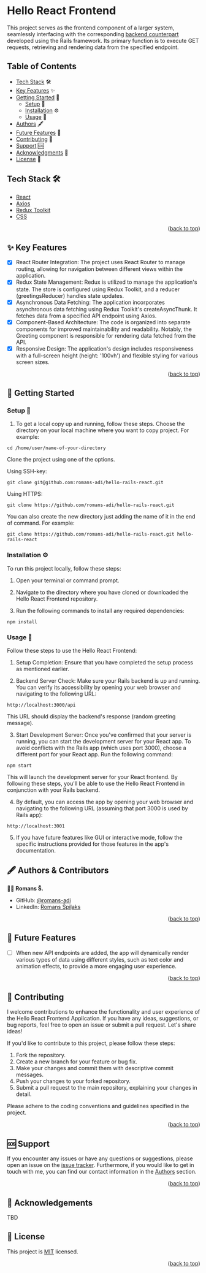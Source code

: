 <!-- PROJECT DESCRIPTION -->

# <a name="about-project"> Hello React Frontend </a>

This project serves as the frontend component of a larger system, seamlessly interfacing with the corresponding [backend counterpart](https://github.com/romans-adi/hello-rails-back-end) developed using the Rails framework. Its primary function is to execute GET requests, retrieving and rendering data from the specified endpoint.

<!-- TABLE OF CONTENTS -->

## Table of Contents

- [Tech Stack](#tech-stack) 🛠️
- [Key Features](#key-features) ✨
- [Getting Started](#getting-started) 🚀
  - [Setup](#setup) 🔧
  - [Installation](#installation) ⚙️
  - [Usage](#usage) 🧰
- [Authors](#authors) 🖋️
- [Future Features](#future-features) 🌟
- [Contributing](#contributing) 🤝
- [Support](#support) 🆘
- [Acknowledgments](#acknowledgments) 🌲
- [License](#license) 📄

<!-- TECH STACK -->

## Tech Stack 🛠️ <a name="tech-stack"></a>

  <ul>
     <li><a href="https://react.dev/">React</a></li>
      <li><a href="https://axios-http.com/docs/intro">Axios</a></li>
     <li><a href="https://redux-toolkit.js.org/">Redux Toolkit</a></li>
     <li><a href="https://www.w3.org/Style/CSS/Overview.en.html">CSS</a></li>
  </ul>

<p align="right">(<a href="#readme-top">back to top</a>)</p>

<!-- FEATURES -->

## ✨ Key Features<a name="key-features"></a>

- [x] React Router Integration: The project uses React Router to manage routing, allowing for navigation between different views within the application.
- [x] Redux State Management: Redux is utilized to manage the application's state. The store is configured using Redux Toolkit, and a reducer (greetingsReducer) handles state updates.
- [x] Asynchronous Data Fetching: The application incorporates asynchronous data fetching using Redux Toolkit's createAsyncThunk. It fetches data from a specified API endpoint using Axios.
- [x] Component-Based Architecture: The code is organized into separate components for improved maintainability and readability. Notably, the Greeting component is responsible for rendering data fetched from the API.
- [x] Responsive Design: The application's design includes responsiveness with a full-screen height (height: '100vh') and flexible styling for various screen sizes.

<p align="right">(<a href="#readme-top">back to top</a>)</p>

<!-- GETTING STARTED -->

## 🚀 Getting Started<a name="getting-started"></a>

### Setup 🔧<a name="setup"></a>

1. To get a local copy up and running, follow these steps.
Choose the directory on your local machine where you want to copy project. For example:

```
cd /home/user/name-of-your-directory
```

Clone the project using one of the options.

Using SSH-key:

```
git clone git@github.com:romans-adi/hello-rails-react.git
```
Using HTTPS:

```
git clone https://github.com/romans-adi/hello-rails-react.git
```

You can also create the new directory just adding the name of it in the end of command. For example:

```
git clone https://github.com/romans-adi/hello-rails-react.git hello-rails-react
```
### Installation ⚙️<a name="installation"></a>

To run this project locally, follow these steps:

1. Open your terminal or command prompt.

2. Navigate to the directory where you have cloned or downloaded the Hello React Frontend repository.

3. Run the following commands to install any required dependencies:

```
npm install
```

### Usage 🧰<a name="usage"></a>

Follow these steps to use the Hello React Frontend:

1. Setup Completion: Ensure that you have completed the setup process as mentioned earlier.

2. Backend Server Check: Make sure your Rails backend is up and running. You can verify its accessibility by opening your web browser and navigating to the following URL:

```
http://localhost:3000/api
```

This URL should display the backend's response (random greeting message).

3. Start Development Server: Once you've confirmed that your server is running, you can start the development server for your React app. To avoid conflicts with the Rails app (which uses port 3000), choose a different port for your React app. Run the following command:

```
npm start
```

This will launch the development server for your React frontend.
By following these steps, you'll be able to use the Hello React Frontend in conjunction with your Rails backend.

4. By default, you can access the app by opening your web browser and navigating to the following URL (assuming that port 3000 is used by Rails app):

```
http://localhost:3001
```

5. If you have future features like GUI or interactive mode, follow the specific instructions provided for those features in the app's documentation.

<!-- AUTHORS -->

## 🖋️ Authors & Contributors<a name="authors"></a>

  🧑‍🦲 **Romans Š.**

- GitHub: [@romans-adi](https://github.com/romans-adi/)
- LinkedIn: [Romans Špiļaks](https://www.linkedin.com/in/obj513/)

<p align="right">(<a href="#readme-top">back to top</a>)</p>

## 🌟 Future Features <a name="future-features"></a>

- [ ] When new API endpoints are added, the app will dynamically render various types of data using different styles, such as text color and animation effects, to provide a more engaging user experience.

<p align="right">(<a href="#readme-top">back to top</a>)</p>

<!-- CONTRIBUTING -->

## 🤝 Contributing <a name="contributing"></a>

I welcome contributions to enhance the functionality and user experience of the Hello React Frontend Application. If you have any ideas, suggestions, or bug reports, feel free to open an issue or submit a pull request. Let's share ideas!

If you'd like to contribute to this project, please follow these steps:

1. Fork the repository.
2. Create a new branch for your feature or bug fix.
3. Make your changes and commit them with descriptive commit messages.
4. Push your changes to your forked repository.
5. Submit a pull request to the main repository, explaining your changes in detail.

Please adhere to the coding conventions and guidelines specified in the project.

<p align="right">(<a href="#readme-top">back to top</a>)</p>

<!-- SUPPORT -->

## 🆘 Support <a name="support"></a>

If you encounter any issues or have any questions or suggestions, please open an issue on the [issue tracker](../../issues/).
Furthermore, if you would like to get in touch with me, you can find our contact information in the <a href="#authors">Authors</a> section.

<p align="right">(<a href="#readme-top">back to top</a>)</p>

<!-- ACKNOWLEDGEMENTS -->

## 🌲 Acknowledgements <a name="acknowledgments"></a>

TBD

<!-- LICENSE -->

## 📄 License <a name="license"></a>

This project is [MIT](LICENSE) licensed.

<p align="right">(<a href="#readme-top">back to top</a>)</p>
